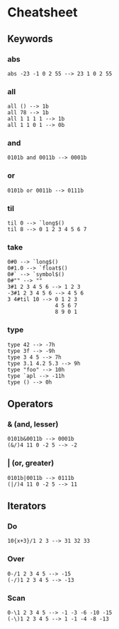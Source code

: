 # Cheatsheet

## Keywords

### abs

    abs -23 -1 0 2 55 --> 23 1 0 2 55

### all

    all () --> 1b
    all 78 --> 1b
    all 1 1 1 1 --> 1b
    all 1 1 0 1 --> 0b

### and

    0101b and 0011b --> 0001b

### or

    0101b or 0011b --> 0111b

### til

    til 0 --> `long$()
    til 8 --> 0 1 2 3 4 5 6 7

### take

    0#0 --> `long$()
    0#1.0 --> `float$()
    0#` --> `symbol$()
    0#"" --> ""
    3#1 2 3 4 5 6 --> 1 2 3
    -3#1 2 3 4 5 6 --> 4 5 6
    3 4#til 10 --> 0 1 2 3
                   4 5 6 7
                   8 9 0 1

### type

    type 42 --> -7h
    type 3f --> -9h
    type 3 4 5 --> 7h
    type 3.1 4.2 5.3 --> 9h
    type "foo" --> 10h
    type `apl --> -11h
    type () --> 0h

## Operators

### & (and, lesser)

    0101b&0011b --> 0001b
    (&/)4 11 0 -2 5 --> -2

### | (or, greater)

    0101b|0011b --> 0111b
    (|/)4 11 0 -2 5 --> 11

## Iterators

### Do

    10{x+3}/1 2 3 --> 31 32 33

### Over

    0-/1 2 3 4 5 --> -15
    (-/)1 2 3 4 5 --> -13

### Scan

    0-\1 2 3 4 5 --> -1 -3 -6 -10 -15
    (-\)1 2 3 4 5 --> 1 -1 -4 -8 -13
